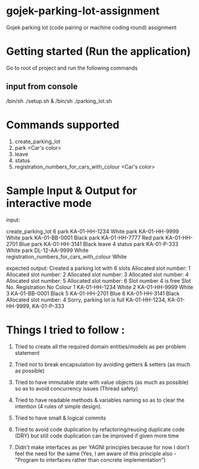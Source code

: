 # gojek-parking-lot-assignment
Gojek parking lot (code pairing or machine coding round) assignment

# Getting started (Run the application)
Go to root of project and run the following commands

## input from console
/bin/sh ./setup.sh & /bin/sh ./parking_lot.sh

# Commands supported
1. create_parking_lot <Size of parking spot>
2. park <Car registration Number> <Car's color>
3. leave <Slot id>
4. status
5. registration_numbers_for_cars_with_colour <Car's color>


# Sample Input & Output for interactive mode
input:

create_parking_lot 6
park KA-01-HH-1234 White
park KA-01-HH-9999 White
park KA-01-BB-0001 Black
park KA-01-HH-7777 Red
park KA-01-HH-2701 Blue
park KA-01-HH-3141 Black
leave 4
status
park KA-01-P-333 White
park DL-12-AA-9999 White
registration_numbers_for_cars_with_colour White

expected output:
Created a parking lot with 6 slots
Allocated slot number: 1
Allocated slot number: 2
Allocated slot number: 3
Allocated slot number: 4
Allocated slot number: 5
Allocated slot number: 6
Slot number 4 is free
Slot No.        Registration No     Colour
1               KA-01-HH-1234       White
2               KA-01-HH-9999       White
3               KA-01-BB-0001       Black
5               KA-01-HH-2701       Blue
6               KA-01-HH-3141       Black
Allocated slot number: 4
Sorry, parking lot is full
KA-01-HH-1234, KA-01-HH-9999, KA-01-P-333


# Things I tried to follow :
1. Tried to create all the required domain entities/models as per problem statement

2. Tried not to break encapsulation by avoiding getters & setters (as much as possible)

3. Tried to have immutable state with value objects (as much as possible) so as to avoid concurrency issues (Thread
   safety)

4. Tried to have readable methods & variables naming so as to clear the intention
   (4 rules of simple design).

5. Tried to have small & logical commits

6. Tried to avoid code duplication by refactoring/reusing duplicate code (DRY)
   but still code duplication can be improved if given more time

7. Didn't make interfaces as per YAGNI principles because for now I don't feel the need for the same (Yes, I am aware of
   this principle also - "Program to interfaces rather than concrete implementation")